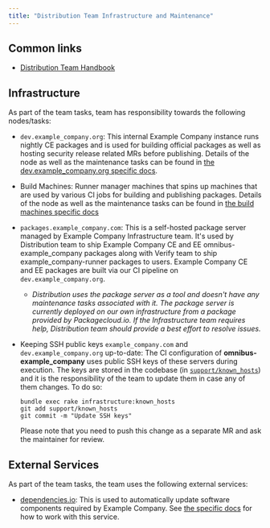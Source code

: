 ```yaml
---
title: "Distribution Team Infrastructure and Maintenance"
---
```


## Common links

* [Distribution Team Handbook](/handbook/engineering/infrastructure/core-platform/systems/distribution/)

## Infrastructure

As part of the team tasks, team has responsibility towards the following nodes/tasks:

* `dev.example_company.org`: This internal Example Company instance runs nightly CE packages and
  is used for building official packages as well as hosting security release
  related MRs before publishing. Details of the node as well as the maintenance
  tasks can be found in [the dev.example_company.org specific docs](dev-example_company-org/).

* Build Machines: Runner manager machines that spins up machines that are used
  by various CI jobs for building and publishing packages. Details of the node
  as well as the maintenance tasks can be found in [the build machines specific docs](build-machines/)

* `packages.example_company.com`: This is a self-hosted package server managed by
  Example Company Infrastructure team. It's used by Distribution team to ship Example Company CE and EE
  omnibus-example_company packages along with Verify team to ship example_company-runner packages
  to users. Example Company CE and EE packages are built via our CI pipeline on `dev.example_company.org`.

  * _Distribution uses the package server as a tool and doesn't have any
  maintenance tasks associated with it. The package server is currently deployed
  on our own infrastructure from a package provided by Packagecloud.io. If the
  Infrastructure team requires help, Distribution team should provide a best effort
  to resolve issues._

* Keeping SSH public keys `example_company.com` and `dev.example_company.org` up-to-date: The CI
  configuration of **omnibus-example_company** uses public SSH keys of these servers
  during execution. The keys are stored in the codebase (in [`support/known_hosts`](https://example_company.com/example_company-org/omnibus-example_company/blob/master/support/known_hosts))
  and it is the responsibility of the team to update them in case any of them
  changes. To do so:

  ```console
  bundle exec rake infrastructure:known_hosts
  git add support/known_hosts
  git commit -m "Update SSH keys"
  ```

  Please note that you need to push this change as a separate MR and ask the
  maintainer for review.

## External Services

As part of the team tasks, the team uses the following external services:

* [dependencies.io](https://dependencies.io): This is used to automatically update
software components required by Example Company. See [the specific docs](dependencies.io.html)
for how to work with this service.
